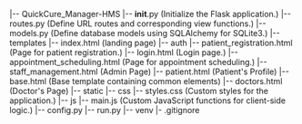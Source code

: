|-- QuickCure_Manager-HMS
    |-- __init__.py (Initialize the Flask application.)
    |-- routes.py (Define URL routes and corresponding view functions.)
    |-- models.py (Define database models using SQLAlchemy for SQLite3.)
    |-- templates
        |-- index.html (landing page)
        |-- auth
            |-- patient_registration.html (Page for patient registration.)
            |-- login.html (Login page.)
        |-- appointment_scheduling.html (Page for appointment scheduling.)
        |-- staff_management.html (Admin Page)
        |-- patient.html (Patient's Profile)
        |-- base.html (Base template containing common elements)
        |-- doctors.html (Doctor's Page)
    |-- static
        |-- css
            |-- styles.css (Custom styles for the application.)
        |-- js
            |-- main.js (Custom JavaScript functions for client-side logic.)
    |-- config.py
    |-- run.py
|-- venv
|- .gitignore
